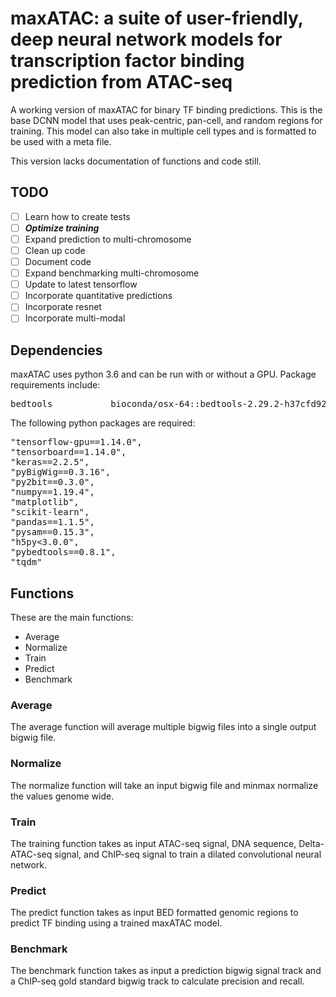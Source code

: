 # maxATAC: a suite of user-friendly, deep neural network models for transcription factor binding prediction from ATAC-seq 

A working version of maxATAC for binary TF binding predictions. This is the base DCNN model that uses peak-centric, pan-cell, and random regions for training. This model can also take in multiple cell types and is formatted to be used with a meta file. 

This version lacks documentation of functions and code still.

## TODO

- [ ] Learn how to create tests 
- [ ] ***Optimize training***
- [ ] Expand prediction to multi-chromosome
- [ ] Clean up code
- [ ] Document code
- [ ] Expand benchmarking multi-chromosome
- [ ] Update to latest tensorflow
- [ ] Incorporate quantitative predictions
- [ ] Incorporate resnet
- [ ] Incorporate multi-modal

## Dependencies

maxATAC uses python 3.6 and can be run with or without a GPU. Package requirements include:

<pre>
bedtools           bioconda/osx-64::bedtools-2.29.2-h37cfd92_0
</pre>

The following python packages are required:
<pre>
"tensorflow-gpu==1.14.0",
"tensorboard==1.14.0",
"keras==2.2.5",
"pyBigWig==0.3.16",
"py2bit==0.3.0",
"numpy==1.19.4",
"matplotlib",
"scikit-learn",
"pandas==1.1.5",
"pysam==0.15.3",
"h5py<3.0.0",
"pybedtools==0.8.1",
"tqdm"
</pre>

## Functions

These are the main functions:

* Average
* Normalize
* Train
* Predict
* Benchmark

### Average

The average function will average multiple bigwig files into a single output bigwig file. 

### Normalize

The normalize function will take an input bigwig file and minmax normalize the values genome wide.

### Train

The training function takes as input ATAC-seq signal, DNA sequence, Delta-ATAC-seq signal, and ChIP-seq signal to train a dilated convolutional neural network. 

### Predict

The predict function takes as input BED formatted genomic regions to predict TF binding using a trained maxATAC model.

### Benchmark

The benchmark function takes as input a prediction bigwig signal track and a ChIP-seq gold standard bigwig track to calculate precision and recall.